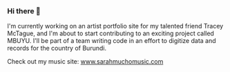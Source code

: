 ### Hi there 👋

<!--
**SJMucho/SJMucho** is a ✨ _special_ ✨ repository because its `README.md` (this file) appears on your GitHub profile.

Here are some ideas to get you started:

- 🔭 I’m currently working on ...
- 🌱 I’m currently learning ...
- 👯 I’m looking to collaborate on ...
- 🤔 I’m looking for help with ...
- 💬 Ask me about ...
- 📫 How to reach me: ...
- 😄 Pronouns: ...
- ⚡ Fun fact: ...
-->

I'm currently working on an artist portfolio site for my talented friend Tracey McTague, and I'm about to start contributing to an exciting project called MBUYU. I'll be part of a team writing code in an effort to digitize data and records for the country of Burundi.

Check out my music site: www.sarahmuchomusic.com
